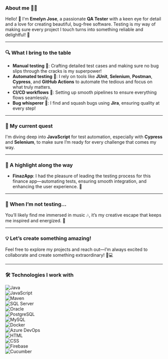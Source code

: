 ### About me 👩‍💻  

Hello! 🌸 I'm **Emelyn Jose**, a passionate **QA Tester** with a keen eye for detail and a love for creating beautiful, bug-free software. Testing is my way of making sure every project I touch turns into something reliable and delightful! 💖  

---

### 🔍 What I bring to the table  

- **Manual testing** 📝: Crafting detailed test cases and making sure no bug slips through the cracks is my superpower!  
- **Automated testing** 🤖: I rely on tools like **JUnit**, **Selenium**, **Postman**, **Cypress**, and **GitHub Actions** to automate the tedious and focus on what truly matters.  
- **CI/CD workflows** 🔄: Setting up smooth pipelines to ensure everything flows seamlessly.  
- **Bug whisperer** 🐛: I find and squash bugs using **Jira**, ensuring quality at every step!  

---

### 🚀 My current quest  
I'm diving deep into **JavaScript** for test automation, especially with **Cypress** and **Selenium**, to make sure I’m ready for every challenge that comes my way.  

---

### 🌟 A highlight along the way  
- **FinazApp**: I had the pleasure of leading the testing process for this finance app—automating tests, ensuring smooth integration, and enhancing the user experience. 💫  

---

### 🎵 When I’m not testing...  
You’ll likely find me immersed in music 🎶, it’s my creative escape that keeps me inspired and energized. 💖  

---

### 💡 Let’s create something amazing!  
Feel free to explore my projects and reach out—I’m always excited to collaborate and create something extraordinary! 🌟💻  

---

### 🛠️ Technologies I work with  

![Java](https://img.shields.io/badge/Java-007396?style=flat&logo=java&logoColor=white)  
![JavaScript](https://img.shields.io/badge/JavaScript-F7DF1E?style=flat&logo=javascript&logoColor=black)  
![Maven](https://img.shields.io/badge/Maven-C71A36?style=flat&logo=apachemaven&logoColor=white)  
![SQL Server](https://img.shields.io/badge/SQL%20Server-CC2927?style=flat&logo=microsoftsqlserver&logoColor=white)  
![Oracle](https://img.shields.io/badge/Oracle-F80000?style=flat&logo=oracle&logoColor=white)  
![PostgreSQL](https://img.shields.io/badge/PostgreSQL-4169E1?style=flat&logo=postgresql&logoColor=white)  
![MySQL](https://img.shields.io/badge/MySQL-4479A1?style=flat&logo=mysql&logoColor=white)  
![Docker](https://img.shields.io/badge/Docker-2496ED?style=flat&logo=docker&logoColor=white)  
![Azure DevOps](https://img.shields.io/badge/Azure%20DevOps-008AD7?style=flat&logo=azuredevops&logoColor=white)  
![HTML](https://img.shields.io/badge/HTML-E34F26?style=flat&logo=html5&logoColor=white)  
![CSS](https://img.shields.io/badge/CSS-1572B6?style=flat&logo=css3&logoColor=white)  
![Firebase](https://img.shields.io/badge/Firebase-FFCA28?style=flat&logo=firebase&logoColor=white)  
![Cucumber](https://img.shields.io/badge/Cucumber-22B573?style=flat&logo=cucumber&logoColor=white)  
